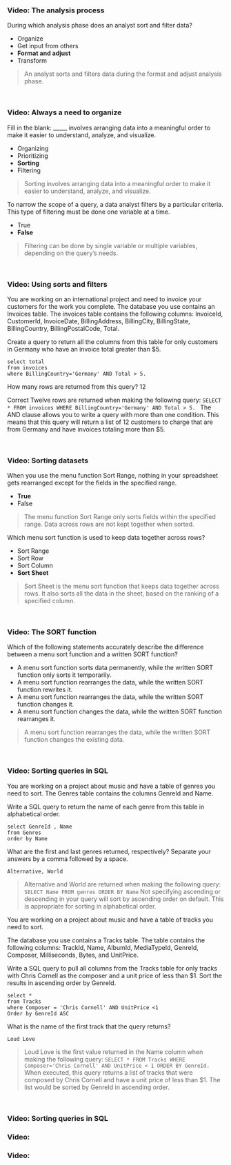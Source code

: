 ### Video: The analysis process

During which analysis phase does an analyst sort and filter data?

* Organize
* Get input from others
* **Format and adjust**
* Transform

> An analyst sorts and filters data during the format and adjust analysis phase. 

&nbsp;

### Video: Always a need to organize

Fill in the blank: _____ involves arranging data into a meaningful order to make it easier to understand, analyze, and visualize.

* Organizing
* Prioritizing
* **Sorting**
* Filtering

> Sorting involves arranging data into a meaningful order to make it easier to understand, analyze, and visualize.

To narrow the scope of a query, a data analyst filters by a particular criteria. This type of filtering must be done one variable at a time.

* True
* **False**

> Filtering can be done by single variable or multiple variables, depending on the query’s needs.

&nbsp;

### Video: Using sorts and filters

You are working on an international project and need to invoice your customers for the work you complete. The database you use contains an Invoices table. The invoices table contains the following columns: InvoiceId, CustomerId, InvoiceDate, BillingAddress, BillingCity, BillingState, BillingCountry, BillingPostalCode, Total.

Create a query to return all the columns from this table for only customers in Germany who have an invoice total greater than $5.

```
select total
from invoices 
where BillingCountry='Germany' AND Total > 5.
```

How many rows are returned from this query?
12

Correct
Twelve rows are returned when making the following query:
    ```
    SELECT * FROM invoices WHERE BillingCountry='Germany' AND Total > 5. 
    ```
The AND clause allows you to write a query with more than one condition. This means that this query will return a list of 12 customers to charge that are from Germany and have invoices totaling more than $5.

&nbsp;

### Video: Sorting datasets

When you use the menu function Sort Range, nothing in your spreadsheet gets rearranged except for the fields in the specified range.

* **True**
* False

> The menu function Sort Range only sorts fields within the specified range. Data across rows are not kept together when sorted.

Which menu sort function is used to keep data together across rows?

* Sort Range
* Sort Row
* Sort Column
* **Sort Sheet**

> Sort Sheet is the menu sort function that keeps data together across rows. It also sorts all the data in the sheet, based on the ranking of a specified column.

&nbsp;

### Video: The SORT function

Which of the following statements accurately describe the difference between a menu sort function and a written SORT function?

* A menu sort function sorts data permanently, while the written SORT function only sorts it temporarily.
* A menu sort function rearranges the data, while the written SORT function rewrites it.
* A menu sort function rearranges the data, while the written SORT function changes it.
* A menu sort function changes the data, while the written SORT function rearranges it.

> A menu sort function rearranges the data, while the written SORT function changes the existing data.

&nbsp;

### Video: Sorting queries in SQL

You are working on a project about music and have a table of genres you need to sort. The Genres table contains the columns GenreId and Name.

Write a SQL query to return the name of each genre from this table in alphabetical order.

```
select GenreId , Name 
from Genres 
order by Name 
```

What are the first and last genres returned, respectively? Separate your answers by a comma followed by a space.
```
Alternative, World
```
> Alternative and World are returned when making the following query:
    ```
    SELECT Name FROM genres ORDER BY Name
    ```
Not specifying ascending or descending in your query will sort by ascending order on default. This is appropriate for sorting in alphabetical order.


You are working on a project about music and have a table of tracks you need to sort.

The database you use contains a Tracks table. The table contains the following columns: TrackId, Name, AlbumId, MediaTypeId, GenreId, Composer, Milliseconds, Bytes, and UnitPrice.

Write a SQL query to pull all columns from the Tracks table for only tracks with Chris Cornell as the composer and a unit price of less than $1. Sort the results in ascending order by GenreId.

```
select *
from Tracks
where Composer = 'Chris Cornell' AND UnitPrice <1
Order by GenreId ASC
```
What is the name of the first track that the query returns?
```
Loud Love
```

> Loud Love is the first value returned in the Name column when making the following query: 
    ```
    SELECT * FROM Tracks WHERE Composer='Chris Cornell' AND UnitPrice < 1 ORDER BY GenreId. 
    ```
When executed, this query returns a list of tracks that were composed by Chris Cornell and have a unit price of less than $1. The list would be sorted by GenreId in ascending order.

&nbsp;

### Video: Sorting queries in SQL
### Video: 
### Video: 

